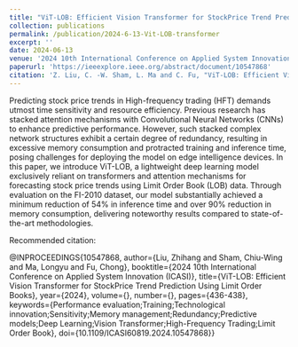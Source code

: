 ```yaml
---
title: "ViT-LOB: Efficient Vision Transformer for StockPrice Trend Prediction Using Limit Order Books"
collection: publications
permalink: /publication/2024-6-13-Vit-LOB-transformer
excerpt: ''
date: 2024-06-13
venue: '2024 10th International Conference on Applied System Innovation (ICASI)'
paperurl: 'https://ieeexplore.ieee.org/abstract/document/10547868'
citation: 'Z. Liu, C. -W. Sham, L. Ma and C. Fu, "ViT-LOB: Efficient Vision Transformer for StockPrice Trend Prediction Using Limit Order Books," 2024 10th International Conference on Applied System Innovation (ICASI), Kyoto, Japan, 2024, pp. 436-438, doi: 10.1109/ICASI60819.2024.10547868. keywords: {Performance evaluation;Training;Technological innovation;Sensitivity;Memory management;Redundancy;Predictive models;Deep Learning;Vision Transformer;High-Frequency Trading;Limit Order Book}'
---
```


Predicting stock price trends in High-frequency trading (HFT) demands utmost time sensitivity and resource efficiency. Previous research has stacked attention mechanisms with Convolutional Neural Networks (CNNs) to enhance predictive performance. However, such stacked complex network structures exhibit a certain degree of redundancy, resulting in excessive memory consumption and protracted training and inference time, posing challenges for deploying the model on edge intelligence devices. In this paper, we introduce ViT-LOB, a lightweight deep learning model exclusively reliant on transformers and attention mechanisms for forecasting stock price trends using Limit Order Book (LOB) data. Through evaluation on the FI-2010 dataset, our model substantially achieved a minimum reduction of 54% in inference time and over 90% reduction in memory consumption, delivering noteworthy results compared to state-of-the-art methodologies.

Recommended citation: 

@INPROCEEDINGS{10547868,
  author={Liu, Zhihang and Sham, Chiu-Wing and Ma, Longyu and Fu, Chong},
  booktitle={2024 10th International Conference on Applied System Innovation (ICASI)}, 
  title={ViT-LOB: Efficient Vision Transformer for StockPrice Trend Prediction Using Limit Order Books}, 
  year={2024},
  volume={},
  number={},
  pages={436-438},
  keywords={Performance evaluation;Training;Technological innovation;Sensitivity;Memory management;Redundancy;Predictive models;Deep Learning;Vision Transformer;High-Frequency Trading;Limit Order Book},
  doi={10.1109/ICASI60819.2024.10547868}}

